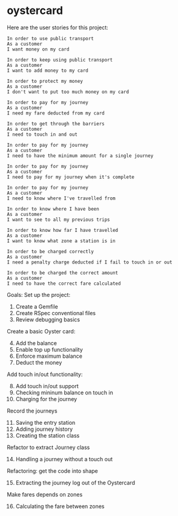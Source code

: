 # oystercard

Here are the user stories for this project:
```
In order to use public transport
As a customer
I want money on my card

In order to keep using public transport
As a customer
I want to add money to my card

In order to protect my money
As a customer
I don't want to put too much money on my card

In order to pay for my journey
As a customer
I need my fare deducted from my card

In order to get through the barriers
As a customer
I need to touch in and out

In order to pay for my journey
As a customer
I need to have the minimum amount for a single journey

In order to pay for my journey
As a customer
I need to pay for my journey when it's complete

In order to pay for my journey
As a customer
I need to know where I've travelled from

In order to know where I have been
As a customer
I want to see to all my previous trips

In order to know how far I have travelled
As a customer
I want to know what zone a station is in

In order to be charged correctly
As a customer
I need a penalty charge deducted if I fail to touch in or out

In order to be charged the correct amount
As a customer
I need to have the correct fare calculated
```

Goals: Set up the project:

1.    Create a Gemfile
2.    Create RSpec conventional files
3.    Review debugging basics

Create a basic Oyster card:

4.    Add the balance
5.    Enable top up functionality
6.    Enforce maximum balance
7.    Deduct the money

Add touch in/out functionality:

8.    Add touch in/out support
9.    Checking mininum balance on touch in
10.   Charging for the journey

Record the journeys

11.   Saving the entry station
12.   Adding journey history
13.   Creating the station class

Refactor to extract Journey class

14.   Handling a journey without a touch out

Refactoring: get the code into shape

15.   Extracting the journey log out of the Oystercard

Make fares depends on zones

16.   Calculating the fare between zones
